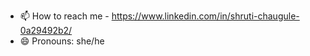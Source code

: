 
- 📫 How to reach me - https://www.linkedin.com/in/shruti-chaugule-0a29492b2/
- 😄 Pronouns: she/he


<!---
coder7652/coder7652 is a ✨ special ✨ repository because its `README.md` (this file) appears on your GitHub profile.
You can click the Preview link to take a look at your changes.
--->
